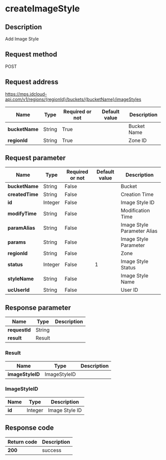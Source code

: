 # createImageStyle


## Description
Add Image Style

## Request method
POST

## Request address
https://mps.jdcloud-api.com/v1/regions/{regionId}/buckets/{bucketName}/imageStyles

|Name|Type|Required or not|Default value|Description|
|---|---|---|---|---|
|**bucketName**|String|True| |Bucket Name|
|**regionId**|String|True| |Zone ID|

## Request parameter
|Name|Type|Required or not|Default value|Description|
|---|---|---|---|---|
|**bucketName**|String|False| |Bucket|
|**createdTime**|String|False| |Creation Time|
|**id**|Integer|False| |Image Style ID|
|**modifyTime**|String|False| |Modification Time|
|**paramAlias**|String|False| |Image Style Parameter Alias|
|**params**|String|False| |Image Style Parameter|
|**regionId**|String|False| |Zone|
|**status**|Integer|False|1|Image Style Status|
|**styleName**|String|False| |Image Style Name|
|**ucUserId**|String|False| |User ID|


## Response parameter
|Name|Type|Description|
|---|---|---|
|**requestId**|String| |
|**result**|Result| |


### Result
|Name|Type|Description|
|---|---|---|
|**imageStyleID**|ImageStyleID| |
### ImageStyleID
|Name|Type|Description|
|---|---|---|
|**id**|Integer|Image Style ID|

## Response code
|Return code|Description|
|---|---|
|**200**|success|
